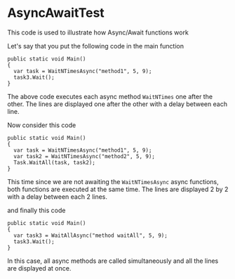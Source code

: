 # AsyncAwaitTest
This code is used to illustrate how Async/Await functions work

Let's say that you put the following code in the main function
```
public static void Main()
{
  var task = WaitNTimesAsync("method1", 5, 9);
  task3.Wait();
}
```

The above code executes each async method `WaitNTimes` one after the other. 
The lines are displayed one after the other with a delay between each line.

Now consider this code
```
public static void Main()
{
  var task = WaitNTimesAsync("method1", 5, 9);
  var task2 = WaitNTimesAsync("method2", 5, 9);
  Task.WaitAll(task, task2);
}
```

This time since we are not awaiting the `WaitNTimesAsync` async functions, both functions are executed at the same time.
The lines are displayed 2 by 2 with a delay between each 2 lines.

and finally this code
```
public static void Main()
{
  var task3 = WaitAllAsync("method waitAll", 5, 9);
  task3.Wait();
}

```

In this case, all async methods are called simultaneously and all the lines are displayed at once.